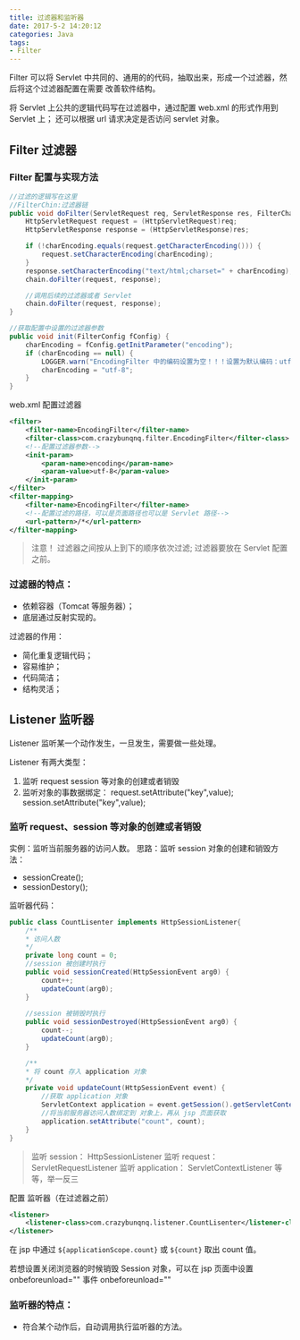 ```yaml
---
title: 过滤器和监听器
date: 2017-5-2 14:20:12 
categories: Java
tags: 
- Filter
---
```

<!--马杨成老师 小马哥 15210094480-->
Filter 可以将 Servlet 中共同的、通用的的代码，抽取出来，形成一个过滤器，然后将这个过滤器配置在需要
改善软件结构。

将 Servlet 上公共的逻辑代码写在过滤器中，通过配置 web.xml 的形式作用到 Servlet 上；
还可以根据 url 请求决定是否访问 servlet 对象。

<!--more-->
## Filter 过滤器
### Filter 配置与实现方法
```Java
//过滤的逻辑写在这里
//FilterChin:过滤器链
public void doFilter(ServletRequest req, ServletResponse res, FilterChain chain) throws IOException, ServletException {
	HttpServletRequest request = (HttpServletRequest)req;
	HttpServletResponse response = (HttpServletResponse)res;

	if (!charEncoding.equals(request.getCharacterEncoding())) {
		request.setCharacterEncoding(charEncoding);
	}
	response.setCharacterEncoding("text/html;charset=" + charEncoding);
	chain.doFilter(request, response);

	//调用后续的过滤器或者 Servlet
	chain.doFilter(request, response);
}

//获取配置中设置的过滤器参数
public void init(FilterConfig fConfig) {
	charEncoding = fConfig.getInitParameter("encoding");
	if (charEncoding == null) {
		LOGGER.warn("EncodingFilter 中的编码设置为空！！！设置为默认编码：utf-8");
		charEncoding = "utf-8";
	}
}
```

web.xml 配置过滤器
```XML
<filter>
	<filter-name>EncodingFilter</filter-name>
	<filter-class>com.crazybunqnq.filter.EncodingFilter</filter-class>
	<!--配置过滤器参数-->
	<init-param>
		<param-name>encoding</param-name>
		<param-value>utf-8</param-value>
	</init-param>
</filter>
<filter-mapping>
	<filter-name>EncodingFilter</filter-name>
	<!--配置过滤的路径，可以是页面路径也可以是 Servlet 路径-->
	<url-pattern>/*</url-pattern>
</filter-mapping>
```
>注意！
>过滤器之间按从上到下的顺序依次过滤;
>过滤器要放在 Servlet 配置之前。

### 过滤器的特点：
- 依赖容器（Tomcat 等服务器）；
- 底层通过反射实现的。

过滤器的作用：
- 简化重复逻辑代码；
- 容易维护；
- 代码简洁；
- 结构灵活；


## Listener 监听器
Listener 监听某一个动作发生，一旦发生，需要做一些处理。

Listener 有两大类型：
1. 监听 request session 等对象的创建或者销毁
2. 监听对象的事数据绑定：
request.setAttribute("key",value);
session.setAttribute("key",value);

### 监听 request、session 等对象的创建或者销毁
实例：监听当前服务器的访问人数。
思路：监听 session 对象的创建和销毁方法：
- sessionCreate();
- sessionDestory();

监听器代码：
```Java
public class CountLisenter implements HttpSessionListener{
	/**
	* 访问人数
	*/
	private long count = 0;
	//session 被创建时执行
	public void sessionCreated(HttpSessionEvent arg0) {
		count++;
		updateCount(arg0);
	}
	
	//session 被销毁时执行
	public void sessionDestroyed(HttpSessionEvent arg0) {
		count--;
		updateCount(arg0);
	}

	/**
	* 将 count 存入 application 对象
	*/
	private void updateCount(HttpSessionEvent event) {
		//获取 application 对象
		ServletContext application = event.getSession().getServletContext();
		//将当前服务器访问人数绑定到 对象上，再从 jsp 页面获取
		application.setAttribute("count", count);
	}
}
```

>监听 session： HttpSessionListener
>监听 request： ServletRequestListener
>监听 application： ServletContextListener
>等等，举一反三

配置 监听器（在过滤器之前）
```XML
<listener>
	<listener-class>com.crazybunqnq.listener.CountLisenter</listener-class>
</listener>
```

在 jsp 中通过 `${applicationScope.count}` 或 `${count}` 取出 count 值。

若想设置关闭浏览器的时候销毁 Session 对象，可以在 jsp 页面中设置 onbeforeunload="" 事件
onbeforeunload=""


### 监听器的特点：
- 符合某个动作后，自动调用执行监听器的方法。